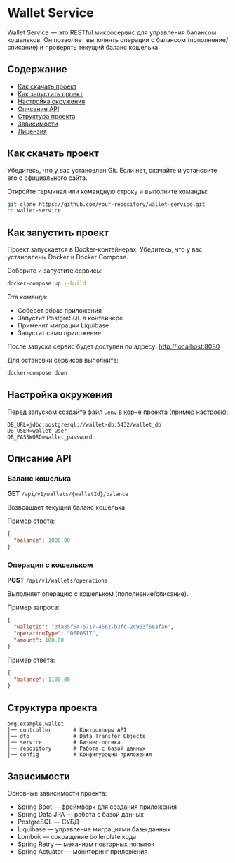 
# Wallet Service

Wallet Service — это RESTful микросервис для управления балансом кошельков. Он позволяет выполнять операции с балансом (пополнение/списание) и проверять текущий баланс кошелька.

## Содержание
- [Как скачать проект](#как-скачать-проект)
- [Как запустить проект](#как-запустить-проект)
- [Настройка окружения](#настройка-окружения)
- [Описание API](#описание-api)
- [Структура проекта](#структура-проекта)
- [Зависимости](#зависимости)
- [Лицензия](#лицензия)

## Как скачать проект
Убедитесь, что у вас установлен Git. Если нет, скачайте и установите его с официального сайта.

Откройте терминал или командную строку и выполните команды:

````bash
git clone https://github.com/your-repository/wallet-service.git
cd wallet-service
````

## Как запустить проект
Проект запускается в Docker-контейнерах. Убедитесь, что у вас установлены Docker и Docker Compose.

Соберите и запустите сервисы:

````bash
docker-compose up --build
````

Эта команда:
- Соберет образ приложения
- Запустит PostgreSQL в контейнере
- Применит миграции Liquibase
- Запустит само приложение

После запуска сервис будет доступен по адресу: [http://localhost:8080](http://localhost:8080)

Для остановки сервисов выполните:

````bash
docker-compose down
````

## Настройка окружения
Перед запуском создайте файл `.env` в корне проекта (пример настроек):

````env
DB_URL=jdbc:postgresql://wallet-db:5432/wallet_db
DB_USER=wallet_user
DB_PASSWORD=wallet_password
````

## Описание API

### Баланс кошелька
**GET** `/api/v1/wallets/{walletId}/balance`

Возвращает текущий баланс кошелька.

Пример ответа:

````json
{
  "balance": 1000.00
}
````

### Операция с кошельком
**POST** `/api/v1/wallets/operations`

Выполняет операцию с кошельком (пополнение/списание).

Пример запроса:

````json
{
  "walletId": "3fa85f64-5717-4562-b3fc-2c963f66afa6",
  "operationType": "DEPOSIT",
  "amount": 100.00
}
````

Пример ответа:

````json
{
  "balance": 1100.00
}
````

## Структура проекта
```
org.example.wallet
│── controller       # Контроллеры API
│── dto              # Data Transfer Objects
│── service          # Бизнес-логика
│── repository       # Работа с базой данных
│── config           # Конфигурации приложения
```

## Зависимости
Основные зависимости проекта:
- Spring Boot — фреймворк для создания приложения
- Spring Data JPA — работа с базой данных
- PostgreSQL — СУБД
- Liquibase — управление миграциями базы данных
- Lombok — сокращение boilerplate кода
- Spring Retry — механизм повторных попыток
- Spring Actuator — мониторинг приложения
